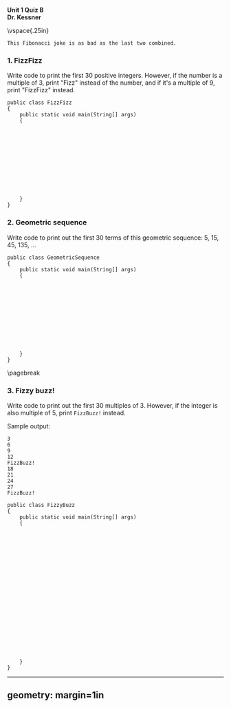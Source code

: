 __Unit 1 Quiz B__  
__Dr. Kessner__  


\vspace{.25in}


```
This Fibonacci joke is as bad as the last two combined.
```

### 1. FizzFizz

Write code to print the first 30 positive integers.  However,
if the number is a multiple of 3, print "Fizz" instead of the
number, and if it's a multiple of 9, print "FizzFizz" instead.


```
public class FizzFizz
{
    public static void main(String[] args)
    {












    }
}
```

### 2. Geometric sequence


Write code to print out the first 30 terms of this geometric sequence:
5, 15, 45, 135, ...


```
public class GeometricSequence
{
    public static void main(String[] args)
    {












    }
}
```

\pagebreak


### 3. Fizzy buzz!

Write code to print out the first 30 multiples of 3.  However, if the integer
is also multiple of 5, print `FizzBuzz!` instead.

Sample output:
```
3
6
9
12
FizzBuzz!
18
21
24
27
FizzBuzz!

public class FizzyBuzz
{
    public static void main(String[] args)
    {






















    }
}
```


---
geometry: margin=1in
---


